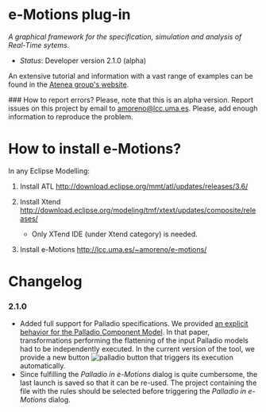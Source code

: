 # e-Motions plug-in 
*A graphical framework for the specification, simulation and analysis of Real-Time sytems.*

- *Status*: Developer version 2.1.0 (alpha)

An extensive tutorial and information with a vast range of examples can be found in the [Atenea group's website](http://atenea.lcc.uma.es/index.php/Main_Page/Resources/E-motions).

### How to report errors?
Please, note that this is an alpha version. Report issues on this project by email to [amoreno@lcc.uma.es](mailto:amoreno@lcc.uma.es). Please, add enough information to reproduce the problem.

# How to install e-Motions?
In any Eclipse Modelling:

1. Install ATL
    http://download.eclipse.org/mmt/atl/updates/releases/3.6/

2. Install Xtend
    http://download.eclipse.org/modeling/tmf/xtext/updates/composite/releases/ 
    * Only XTend IDE (under Xtend category) is needed.

3. Install e-Motions 
    http://lcc.uma.es/~amoreno/e-motions/

# Changelog
### 2.1.0
- Added full support for Palladio specifications. We provided [an explicit behavior for the Palladio Component Model][1]. In that paper, transformations performing the flattening of the input Palladio models had to be independently executed. In the current version of the tool, we provide a new button ![palladio button](https://raw.githubusercontent.com/e-motions/e-motions_plugin/master/e-motions_plugin/icons/palladio.png) that triggers its execution automatically.
- Since fulfilling the *Palladio in e-Motions* dialog is quite cumbersome, the last launch is saved so that it can be re-used. The project containing the file with the rules should be selected before triggering the *Palladio in e-Motions* dialog.

[1]: http://link.springer.com/chapter/10.1007%2F978-3-319-09195-2_9






